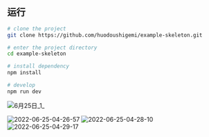 ## 运行
```bash
# clone the project
git clone https://github.com/huodoushigemi/example-skeleton.git

# enter the project directory
cd example-skeleton

# install dependency
npm install

# develop
npm run dev
```

![6月25日_1_](https://user-images.githubusercontent.com/41646242/175667309-7a784f68-57ea-4dce-bdc4-f38d34463efb.gif)

![2022-06-25-04-26-57](https://user-images.githubusercontent.com/41646242/175663316-b3149e03-f16d-4c03-87fa-6d0e752a7afc.gif)
![2022-06-25-04-28-10](https://user-images.githubusercontent.com/41646242/175663323-7feac929-00f8-4e89-9918-e82456ae51bd.gif)
![2022-06-25-04-29-17](https://user-images.githubusercontent.com/41646242/175663328-1c920ade-02ca-4421-9d72-bec4a28164c4.gif)
